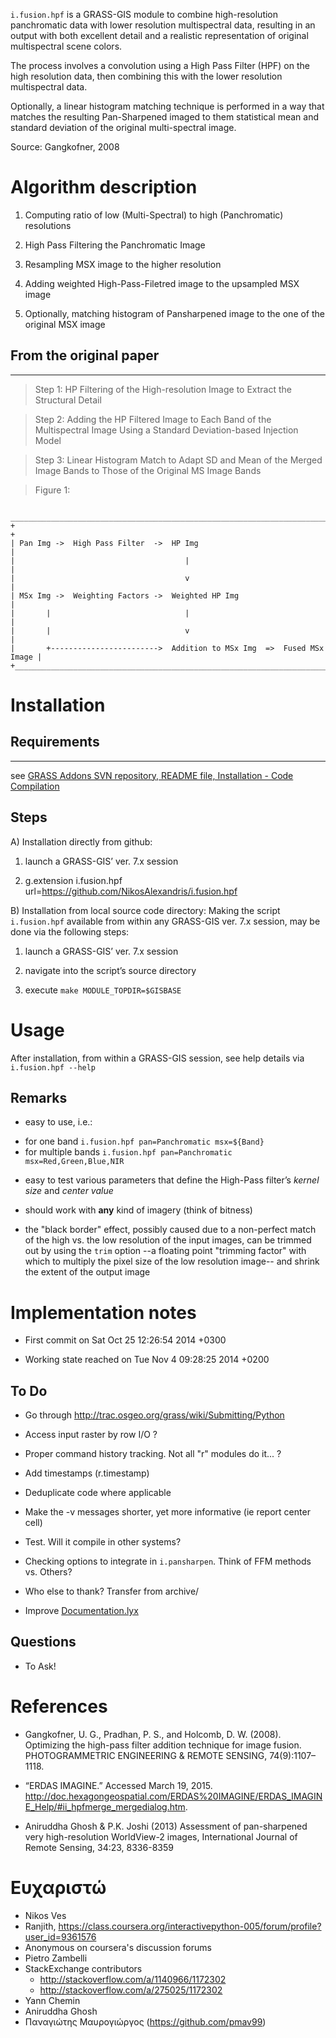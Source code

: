 `i.fusion.hpf` is a GRASS-GIS module to combine high-resolution 
panchromatic data with lower resolution multispectral data, resulting in an 
output with both excellent detail and a realistic representation of original 
multispectral scene colors.

The process involves a convolution using a High Pass Filter (HPF) on the high 
resolution data, then combining this with the lower resolution multispectral 
data.

Optionally, a linear histogram matching technique is performed in a way that 
matches the resulting Pan-Sharpened imaged to them statistical mean and standard 
deviation of the original multi-spectral image.

Source: Gangkofner, 2008

Algorithm description
=====================

1.  Computing ratio of low (Multi-Spectral) to high (Panchromatic) resolutions

2.  High Pass Filtering the Panchromatic Image

3.  Resampling MSX image to the higher resolution

4.  Adding weighted High-Pass-Filetred image to the upsampled MSX image

5.  Optionally, matching histogram of Pansharpened image to the one of the 
original MSX image

## From the original paper
--------------------------

> Step 1: HP Filtering of the High-resolution Image to Extract the Structural
> Detail

> Step 2: Adding the HP Filtered Image to Each Band of the Multispectral Image
> Using a Standard Deviation-based Injection Model

> Step 3: Linear Histogram Match to Adapt SD and Mean of the Merged Image Bands
> to Those of the Original MS Image Bands

> Figure 1:

     ____________________________________________________________________________
    +                                                                            +
    | Pan Img ->  High Pass Filter  ->  HP Img                                   |
    |                                      |                                     |
    |                                      v                                     |
    | MSx Img ->  Weighting Factors ->  Weighted HP Img                          |
    |       |                              |                                     |
    |       |                              v                                     |
    |       +------------------------>  Addition to MSx Img  =>  Fused MSx Image |
    +____________________________________________________________________________+


Installation
============

## Requirements
------------

see [GRASS Addons SVN repository, README file, Installation - Code Compilation](https://svn.osgeo.org/grass/grass-addons/README)

## Steps

A) Installation directly from github:

1.  launch a GRASS-GIS’ ver. 7.x session

2. g.extension i.fusion.hpf url=https://github.com/NikosAlexandris/i.fusion.hpf


B) Installation from local source code directory: Making the script `i.fusion.hpf` available from within any GRASS-GIS ver. 7.x session, may be done via the following steps:

1.  launch a GRASS-GIS’ ver. 7.x session

2.  navigate into the script’s source directory

3.  execute `make MODULE_TOPDIR=$GISBASE`

Usage
=====

After installation, from within a GRASS-GIS session, see help details via `i.fusion.hpf --help`

## Remarks

-   easy to use, i.e.:
 * for one band `i.fusion.hpf pan=Panchromatic msx=${Band}`
 * for multiple bands `i.fusion.hpf pan=Panchromatic msx=Red,Green,Blue,NIR`

-   easy to test various parameters that define the High-Pass filter’s *kernel size* and *center value*

-   should work with **any** kind of imagery (think of bitness)

-   the "black border" effect, possibly caused due to a non-perfect match of the high vs. the low resolution 
of the input images, can be trimmed out by using the `trim` option --a floating point "trimming factor" 
with which to multiply the pixel size of the low resolution image-- and shrink the extent of the output image

Implementation notes
====================

-   First commit on Sat Oct 25 12:26:54 2014 +0300

-   Working state reached on Tue Nov 4 09:28:25 2014 +0200


## To Do

- Go through <http://trac.osgeo.org/grass/wiki/Submitting/Python>

- Access input raster by row I/O ?

- Proper command history tracking. Not all "r" modules do it... ?

- Add timestamps (r.timestamp)

- Deduplicate code where applicable

- Make the -v messages shorter, yet more informative (ie report center cell)

- Test. Will it compile in other systems?

- Checking options to integrate in `i.pansharpen`. Think of FFM methods vs. 
Others? 

- Who else to thank?  Transfer from archive/
- Improve [Documentation.lyx](https://github.com/NikosAlexandris/i.fusion.hpf/blob/master/lyx/Documentation.lyx)

## Questions

- To Ask!

References
==========

- Gangkofner, U. G., Pradhan, P. S., and Holcomb, D. W. (2008). Optimizing
the high-pass filter addition technique for image fusion.
PHOTOGRAMMETRIC ENGINEERING & REMOTE SENSING, 74(9):1107–1118.

- “ERDAS IMAGINE.” Accessed March 19, 2015. http://doc.hexagongeospatial.com/ERDAS%20IMAGINE/ERDAS_IMAGINE_Help/#ii_hpfmerge_mergedialog.htm.


- Aniruddha Ghosh & P.K. Joshi (2013) Assessment of pan-sharpened very high-resolution WorldView-2 images, International Journal of Remote Sensing, 34:23, 8336-8359

Ευχαριστώ
=========

- Nikos Ves
- Ranjith, <https://class.coursera.org/interactivepython-005/forum/profile?user_id=9361576>
- Anonymous on coursera's discussion forums
- Pietro Zambelli
- StackExchange contributors
  - <http://stackoverflow.com/a/1140966/1172302>
  - <http://stackoverflow.com/a/275025/1172302>
- Yann Chemin
- Aniruddha Ghosh
- Παναγιώτης Μαυρογιώργος (https://github.com/pmav99)
